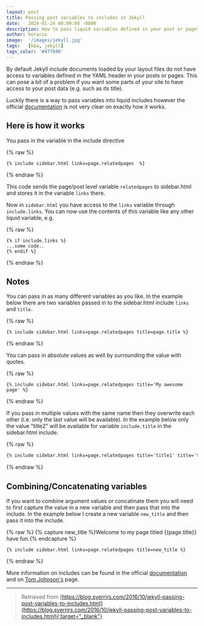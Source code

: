 ```yaml
---
layout: post
title: Passing post variables to includes in Jekyll
date:   2024-01-24 00:00:00 -0800
description: How to pass liquid variables defined in your post or pages layout into your site includes.
author: horacio 
image:  '/images/jekyll.jpg'
tags:   [kba, jekyll]
tags_color: '#477690'
---
```

By default Jekyll include documents loaded by your layout files do not have access to variables defined in the YAML header in your posts or pages. This can pose a bit of a problem if you want some parts of your site to have access to your post data (e.g. such as its title).

Luckily there is a way to pass variables into liquid includes however the official [documentation](http://jekyllrb.com/docs/templates/#includes) is not very clear on exactly how it works.

## Here is how it works
You pass in the variable in the include directive

{% raw %}
```
{% include sidebar.html links=page.relatedpages  %}
```
{% endraw %}

This code sends the page/post level variable `relatedpages` to sidebar.html and stores it in the variable `links` there.

Now in `sidebar.html` you have access to the `links` variable through `include.links`. You can now use the contents of this variable like any other liquid variable, e.g.

{% raw %}
```
{% if include.links %}
...some code..
{% endif %}
```
{% endraw %}

## Notes

You can pass in as many different variables as you like. In the example below there are two variables passed in to the sidebar.html include `links` and `title`.

{% raw %}
```
{% include sidebar.html links=page.relatedpages title=page.title %}
```
{% endraw %}

You can pass in absolute values as well by surrounding the value with quotes.

{% raw %}
```
{% include sidebar.html links=page.relatedpages title='My awesome page' %}
```
{% endraw %}

If you pass in multiple values with the same name then they overwrite each other (i.e. only the last value will be available). In the example below only the value "title2" will be available for variable `include.title` in the sidebar.html include.

{% raw %}
```markdown
{% include sidebar.html links=page.relatedpages title='title1' title='title2' %}
```
{% endraw %}

## Combining/Concatenating variables

If you want to combine argument values or concatinate them you will need to first capture the value in a new variable and then pass that into the include. In the example below I create a new variable `new_title` and then pass it into the include.

{% raw %}
    {% capture new_title %}Welcome to my page titled {{page.title}} have fun.{% endcapture %}

    {% include sidebar.html links=page.relatedpages title=new_title %}
{% endraw %}

More information on includes can be found in the official [documentation](http://jekyllrb.com/docs/templates/#includes) and on [Tom Johnson's](http://idratherbewriting.com/documentation-theme-jekyll/mydoc_alerts.html#use-liquid-variables-inside-parameters-with-includes) page.

---

> Retrieved from [https://blog.sverrirs.com/2016/10/jekyll-passing-post-variables-to-includes.html](https://blog.sverrirs.com/2016/10/jekyll-passing-post-variables-to-includes.html){:target="_blank"}